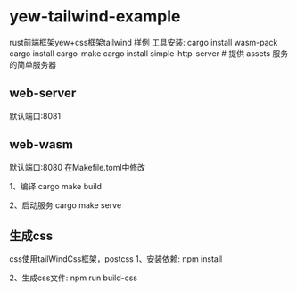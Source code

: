 
# yew-tailwind-example

rust前端框架yew+css框架tailwind 样例
工具安装:
cargo install wasm-pack
cargo install cargo-make
cargo install simple-http-server # 提供 assets 服务的简单服务器

## web-server
默认端口:8081

## web-wasm
默认端口:8080
在Makefile.toml中修改

1、编译
cargo make build

2、启动服务
cargo make serve

## 生成css
css使用tailWindCss框架，postcss
1、安装依赖:
npm install

2、生成css文件:
npm run build-css
